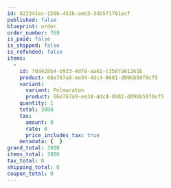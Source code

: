```yaml
---
id: 823341ec-150b-453b-aeb3-34b571781ecf
published: false
blueprint: order
order_number: 769
is_paid: false
is_shipped: false
is_refunded: false
items:
  -
    id: 7da928b4-b933-4df8-aa61-c3507a81261b
    product: 66e767a9-ee34-4dc4-8681-d09bb59f0cf5
    variant:
      variant: Polmaraton
      product: 66e767a9-ee34-4dc4-8681-d09bb59f0cf5
    quantity: 1
    total: 3800
    tax:
      amount: 0
      rate: 0
      price_includes_tax: true
    metadata: {  }
grand_total: 3800
items_total: 3800
tax_total: 0
shipping_total: 0
coupon_total: 0
---
```

